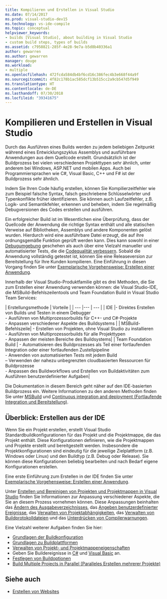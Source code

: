 ```yaml
---
title: Kompilieren und Erstellen in Visual Studio
ms.date: 07/14/2017
ms.prod: visual-studio-dev15
ms.technology: vs-ide-compile
ms.topic: conceptual
helpviewer_keywords:
- builds [Visual Studio], about building in Visual Studio
- custom build steps, types of builds
ms.assetid: c7958821-285f-4e28-9e7a-b5d8b40336a1
author: gewarren
ms.author: gewarren
manager: douge
ms.workload:
- multiple
ms.openlocfilehash: 472fcda584db4bf6cd16c386fec4b3e668f44a9f
ms.sourcegitcommit: 4f82c178b1ac585dcf13b515cc2a9cb547d5f949
ms.translationtype: HT
ms.contentlocale: de-DE
ms.lasthandoff: 07/30/2018
ms.locfileid: "39341675"
---
```

# <a name="compile-and-build-in-visual-studio"></a>Kompilieren und Erstellen in Visual Studio

Durch das Ausführen eines Builds werden zu jedem beliebigen Zeitpunkt während eines Entwicklungszyklus Assemblys und ausführbare Anwendungen aus dem Quellcode erstellt. Grundsätzlich ist der Buildprozess bei vielen verschiedenen Projekttypen sehr ähnlich, unter anderem bei Windows, ASP.NET und mobilen Apps. Auch bei Programmiersprachen wie C#, Visual Basic, C++ und F# ist der Buildprozess sehr ähnlich.

Indem Sie Ihren Code häufig erstellen, können Sie Kompilierzeitfehler wie zum Beispiel falsche Syntax, falsch geschriebene Schlüsselwörter und Typenkonflikte früher identifizieren. Sie können auch Laufzeitfehler, z.B. Logik- und Semantikfehler, erkennen und beheben, indem Sie regelmäßig Debugversionen des Codes erstellen und ausführen.

Ein erfolgreicher Build ist im Wesentlichen eine Überprüfung, dass der Quellcode der Anwendung die richtige Syntax enthält und alle statischen Verweise auf Bibliotheken, Assemblys und andere Komponenten gelöst wurden. Hierdurch wird eine ausführbare Datei erzeugt, die auf ihre ordnungsgemäße Funktion geprüft werden kann. Dies kann sowohl in einer [Debugumgebung](../debugger/index.md) geschehen als auch über eine Vielzahl manueller und automatisierter Tests, die die [Codequalität verbessern](../test/improve-code-quality.md). Sobald die Anwendung vollständig getestet ist, können Sie eine Releaseversion zur Bereitstellung für Ihre Kunden kompilieren. Eine Einführung in diesen Vorgang finden Sie unter [Exemplarische Vorgehensweise: Erstellen einer Anwendung](../ide/walkthrough-building-an-application.md).

Innerhalb der Visual Studio-Produktfamilie gibt es drei Methoden, die Sie zum Erstellen einer Anwendung verwenden können: die Visual Studio-IDE, die MSBuild-Befehlszeilentools und Team Foundation Build in Visual Studio Team Services:

| Erstellungsmethode | Vorteile |
| --- |--- | --- |
| IDE |- Direktes Erstellen von Builds und Testen in einem Debugger<br />- Ausführen von Multiprozessorbuilds für C++- und C#-Projekte<br />- Anpassen verschiedener Aspekte des Buildsystems |
| MSBuild-Befehlszeile| - Erstellen von Projekten, ohne Visual Studio zu installieren<br />- Ausführen von Multiprozessorbuilds für alle Projekttypen<br />- Anpassen der meisten Bereiche des Buildsystems|
| Team Foundation Build | - Automatisieren des Buildprozesses als Teil einer fortlaufenden Integration oder einer fortlaufenden Zustellpipeline<br />- Anwenden von automatisierten Tests mit jedem Build<br />– Verwenden der nahezu unbegrenzten cloudbasierten Ressourcen für Buildprozesse<br />- Anpassen des Buildworkflows und Erstellen von Buildaktivitäten zum Ausführen benutzerdefinierter Aufgaben|

Die Dokumentation in diesem Bereich geht näher auf den IDE-basierten Buildprozess ein. Weitere Informationen zu den anderen Methoden finden Sie unter [MSBuild](../msbuild/msbuild.md) und [Continuous integration and deployment (Fortlaufende Integration und Bereitstellung)](/vsts/pipelines/index?view=vsts).

## <a name="overview-of-building-from-the-ide"></a>Überblick: Erstellen aus der IDE

Wenn Sie ein Projekt erstellen, erstellt Visual Studio Standardbuildkonfigurationen für das Projekt und die Projektmappe, die das Projekt enthält.  Diese Konfigurationen definieren, wie die Projektmappen und Projekte erstellt und bereitgestellt werden. Insbesondere die Projektkonfigurationen sind eindeutig für die jeweilige Zielplattform (z.B. Windows oder Linux) und den Buildtyp (z.B. Debug oder Release). Sie können diese Konfigurationen beliebig bearbeiten und nach Bedarf eigene Konfigurationen erstellen.

Eine erste Einführung zum Erstellen in der IDE finden Sie unter [Exemplarische Vorgehensweise: Erstellen einer Anwendung](walkthrough-building-an-application.md).

Unter [Erstellen und Bereinigen von Projekten und Projektmappen in Visual Studio](building-and-cleaning-projects-and-solutions-in-visual-studio.md) finden Sie Informationen zur Anpassung verschiedener Aspekte, die Sie an diesem Prozess vornehmen können. Diese Anpassungen beinhalten das [Ändern des Ausgabeverzeichnisses](how-to-change-the-build-output-directory.md), das [Angeben benutzerdefinierter Ereignisse](specifying-custom-build-events-in-visual-studio.md), das [Verwalten von Projektabhängigkeiten](how-to-create-and-remove-project-dependencies.md), das [Verwalten von Buildprotokolldateien](how-to-view-save-and-configure-build-log-files.md) und das [Unterdrücken von Compilerwarnungen](how-to-suppress-compiler-warnings.md).

Eine Vielzahl weiterer Aufgaben finden Sie hier:
- [Grundlagen der Buildkonfiguration](understanding-build-configurations.md)
- [Grundlagen zu Buildplattformen](understanding-build-platforms.md)
- [Verwalten von Projekt- und Projektmappeneigenschaften](managing-project-and-solution-properties.md)
- Geben Sie Buildereignisse in [C#](how-to-specify-build-events-csharp.md) und [Visual Basic](how-to-specify-build-events-visual-basic.md) an.
- [Festlegen von Buildoptionen](reference/options-dialog-box-projects-and-solutions-build-and-run.md)
- [Build Multiple Projects in Parallel (Paralleles Erstellen mehrerer Projekte)](../msbuild/building-multiple-projects-in-parallel-with-msbuild.md)

## <a name="see-also"></a>Siehe auch

- [Erstellen von Websites](http://msdn.microsoft.com/Library/a9cbb88c-8fff-4c67-848b-98fbfd823193)
